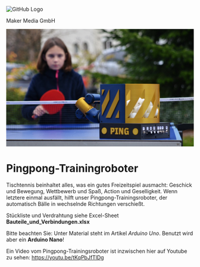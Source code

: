 ![GitHub Logo](http://www.heise.de/make/icons/make_logo.png)

Maker Media GmbH


![Aufmacher](https://github.com/MakeMagazinDE/PingpongTrainer/blob/main/aufm_kl.JPG)

# Pingpong-Trainingroboter

Tischtennis beinhaltet alles, was ein gutes Freizeitspiel ausmacht: Geschick und Bewegung, Wettbewerb und Spaß, Action und Geselligkeit. Wenn letztere einmal ausfällt, hilft unser Pingpong-Trainingsroboter, der automatisch Bälle in wechselnde Richtungen verschießt.

Stückliste und Verdrahtung siehe Excel-Sheet **Bauteile_und_Verbindungen.xlsx**

Bitte beachten Sie: Unter Material steht im Artikel *Arduino Uno*. Benutzt wird aber ein **Arduino Nano**!

Ein Video vom Pingpong-Trainingsroboter ist inzwischen hier auf Youtube zu sehen: https://youtu.be/tKqPbJfTlDg
